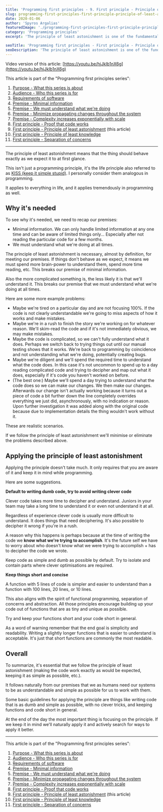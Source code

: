 ```yaml
---
title: 'Programming first principles - 9. First principle - Principle of least astonishment'
slug: programming-first-principles-first-principle-principle-of-least-astonishment
date: 2020-01-06
author: 'Spyros Argalias'
featuredImage: './programming-first-principles-first-principle-principle-of-least-astonishment.png'
category: 'Programming principles'
excerpt: 'The principle of least astonishment is one of the fundamental principles in software development. Possibly the most important there is.'

seoTitle: 'Programming first principles - First principle - Principle of least astonishment'
seoDescription: 'The principle of least astonishment is one of the fundamental principles in software development. Possibly the most important there is.'
---
```


Video version of this article: [https://youtu.be/hjJkIb1nX6g](https://youtu.be/hjJkIb1nX6g)

This article is part of the "Programming first principles series":

1. [Purpose - What this series is about](/blog/programming-first-principles-purpose-what-this-series-is-about/)
2. [Audience - Who this series is for](/blog/programming-first-principles-audience-who-this-series-is-for/)
3. [Requirements of software](/blog/programming-first-principles-requirements-of-software/)
4. [Premise - Minimal information](/blog/programming-first-principles-premise-minimal-information/)
5. [Premise - We must understand what we're doing](/blog/programming-first-principles-premise-we-must-understand-what-were-doing/)
6. [Premise - Minimize propagating changes throughout the system](/blog/programming-first-principles-premise-minimize-propagating-changes/)
7. [Premise - Complexity increases exponentially with scale](/blog/programming-first-principles-premise-complexity-increases-exponentially-with-scale/)
8. [First principle - Proof that code works](/blog/programming-first-principles-first-principle-proof-that-code-works/)
9. [First principle - Principle of least astonishment](/blog/programming-first-principles-first-principle-principle-of-least-astonishment/) (this article)
10. [First principle - Principle of least knowledge](/blog/programming-first-principles-first-principle-principle-of-least-knowledge/)
11. [First principle - Separation of concerns](/blog/programming-first-principles-first-principle-separation-of-concerns/)

---

The principle of least astonishment means that the thing should behave exactly as we expect it to at first glance.

This isn't just a programming principle, it's the life principle also referred to as [KISS (keep it simple stupid)](https://en.wikipedia.org/wiki/KISS_principle). I personally consider them analogous in programming.

It applies to everything in life, and it applies tremendously in programming as well.

## Why it's needed

To see why it's needed, we need to recap our premises:

- Minimal information. We can only handle limited information at any one time and can be aware of limited things only... Especially after not reading the particular code for a few months.
- We must understand what we're doing at all times.

The principle of least astonishment is necessary, almost by definition, for meeting our premises. If things don't behave as we expect, it means we must spend more brain-power to understand them, spend more time reading, etc. This breaks our premise of minimal information.

Also the more complicated something is, the less likely it is that we'll understand it. This breaks our premise that we must understand what we're doing at all times.

Here are some more example problems:

- Maybe we're tired on a particular day and are not focusing 100%. If the code is not clearly understandable we're going to miss aspects of how it works and make mistakes.
- Maybe we're in a rush to finish the story we're working on for whatever reason. We'll skim-read the code and if it's not immediately obvious, we may make mistakes.
- Maybe the code is complicated, so we can't fully understand what it does. Perhaps we switch back to trying things out until our manual testing shows that it works. We're back to programming by coincidence and not understanding what we're doing, potentially creating bugs.
- Maybe we're diligent and we'll spend the required time to understand what the code does. In this case it's not uncommon to spend up to a day reading complicated code and trying to decipher and map out what it does, especially if it's code you haven't worked on before.
- (The best one:) Maybe we'll spend a day trying to understand what the code does so we can make our changes. We then make our changes. Afterwards our change isn't actually working because it turns out a piece of code a bit further down the line completely overrides everything we just did, asynchronously, with no indication or reason. Upon further investigation it was added along with the original code because due to implementation details the thing wouldn't work without it.

These are realistic scenarios.

If we follow the principle of least astonishment we'll minimise or eliminate the problems described above.

## Applying the principle of least astonishment

Applying the principle doesn't take much. It only requires that you are aware of it and keep it in mind while programming.

Here are some suggestions.

**Default to writing dumb code, try to avoid writing clever code**

Clever code takes more time to decipher and understand. Juniors in your team may take a long time to understand it or even not understand it at all.

Regardless of experience clever code is usually more difficult to understand. It does things that need deciphering. It's also possible to decipher it wrong if you're in a rush.

A reason why this happens is perhaps because at the time of writing the code we **know what we're trying to accomplish**. It's the future self we have to worry about who doesn't know what we were trying to accomplish + has to decipher the code we wrote.

Keep code as simple and dumb as possible by default. Try to isolate and contain parts where clever optimisations are required.

**Keep things short and concise**

A function with 5 lines of code is simpler and easier to understand than a function with 100 lines, 20 lines, or 10 lines.

This also aligns with the spirit of functional programming, separation of concerns and abstraction. All those principles encourage building up your code out of functions that are as tiny and unique as possible.

Try and keep your functions short and your code short in general.

As a word of warning remember that the end goal is simplicity and readability. Writing a slightly longer functions that is easier to understand is acceptable. It's just that short functions are commonly the most readable.

## Overall

To summarize, it's essential that we follow the principle of least astonishment (making the code work exactly as would be expected, keeping it as simple as possible, etc.).

It follows naturally from our premises that we as humans need our systems to be as understandable and simple as possible for us to work with them.

Some basic guidelines for applying the principle are things like writing code that is as dumb and simple as possible, with no clever tricks, and keeping functions and code short in general.

At the end of the day the most important thing is focusing on the principle. If we keep it in mind we'll naturally apply it and actively search for ways to apply it better.

---

This article is part of the "Programming first principles series":

1. [Purpose - What this series is about](/blog/programming-first-principles-purpose-what-this-series-is-about/)
2. [Audience - Who this series is for](/blog/programming-first-principles-audience-who-this-series-is-for/)
3. [Requirements of software](/blog/programming-first-principles-requirements-of-software/)
4. [Premise - Minimal information](/blog/programming-first-principles-premise-minimal-information/)
5. [Premise - We must understand what we're doing](/blog/programming-first-principles-premise-we-must-understand-what-were-doing/)
6. [Premise - Minimize propagating changes throughout the system](/blog/programming-first-principles-premise-minimize-propagating-changes/)
7. [Premise - Complexity increases exponentially with scale](/blog/programming-first-principles-premise-complexity-increases-exponentially-with-scale/)
8. [First principle - Proof that code works](/blog/programming-first-principles-first-principle-proof-that-code-works/)
9. [First principle - Principle of least astonishment](/blog/programming-first-principles-first-principle-principle-of-least-astonishment/) (this article)
10. [First principle - Principle of least knowledge](/blog/programming-first-principles-first-principle-principle-of-least-knowledge/)
11. [First principle - Separation of concerns](/blog/programming-first-principles-first-principle-separation-of-concerns/)

